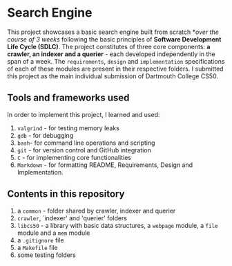 # Search Engine 

This project showcases a basic search engine built from scratch **over the course of 3 weeks* following the basic principles of **Software Development Life Cycle (SDLC)**. The project constitutes of three core components: **a crawler, an indexer and a querier** - each developed independently in the span of a week. The `requirements`, `design` and `implementation` specifications of each of these modules are present in their respective folders. I submitted this project as the main individual submission of Dartmouth College CS50.   

## Tools and frameworks used

In order to implement this project, I learned and used:

1. `valgrind` - for testing memory leaks
2. `gdb` - for debugging 
3. `bash`- for command line operations and scripting
4. `git` - for version control and GitHub integration
5. `C` - for implementing core functionalities
6. `Markdown` - for formatting README, Requirements, Design and Implementation.

## Contents in this repository

1. a `common` - folder shared by crawler, indexer and querier
2. `crawler`, `indexer' and 'querier' folders
3. `libcs50` - a library with basic data structures, a `webpage` module, a `file` module and a `mem` module
4. a `.gitignore` file
5. a `Makefile` file
6. some testing folders 




